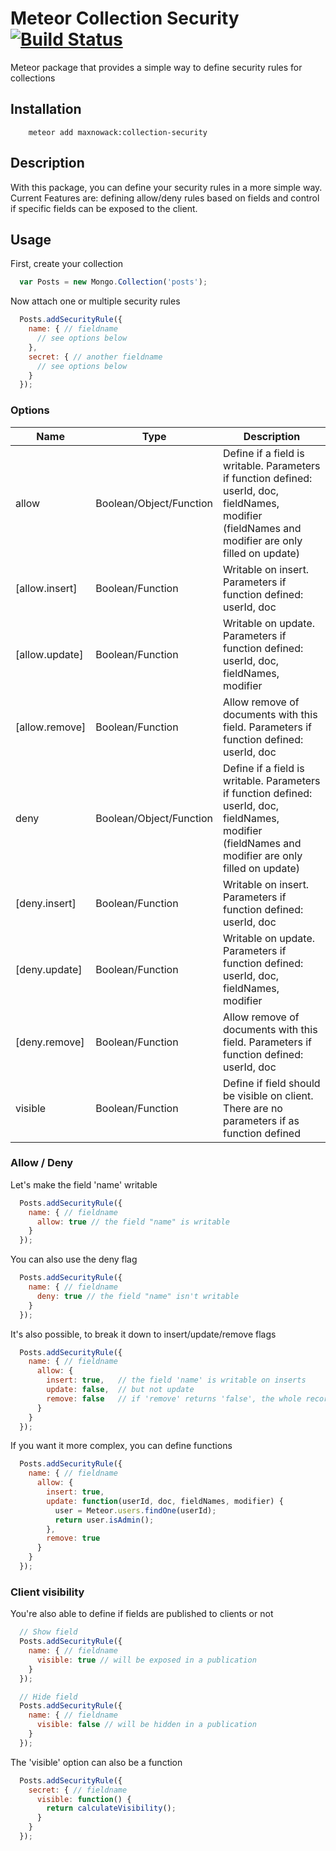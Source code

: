 # Meteor Collection Security [![Build Status](https://travis-ci.org/maxnowack/meteor-collection-security.svg)](https://travis-ci.org/maxnowack/meteor-collection-security)

Meteor package that provides a simple way to define security rules for collections

## Installation

```
    meteor add maxnowack:collection-security
```

## Description

With this package, you can define your security rules in a more simple way.
Current Features are: defining allow/deny rules based on fields and control if specific fields can be exposed to the client.

## Usage

First, create your collection
```javascript
  var Posts = new Mongo.Collection('posts');
```

Now attach one or multiple security rules
```javascript  
  Posts.addSecurityRule({
    name: { // fieldname
      // see options below
    },
    secret: { // another fieldname
      // see options below
    }
  });
```

### Options
|Name|Type|Description|
|----|----|-----------|
|allow|Boolean/Object/Function|Define if a field is writable. Parameters if function defined: userId, doc, fieldNames, modifier (fieldNames and modifier are only filled on update)|
|[allow.insert]|Boolean/Function|Writable on insert. Parameters if function defined: userId, doc|
|[allow.update]|Boolean/Function|Writable on update. Parameters if function defined: userId, doc, fieldNames, modifier|
|[allow.remove]|Boolean/Function|Allow remove of documents with this field. Parameters if function defined: userId, doc|
|deny|Boolean/Object/Function|Define if a field is writable. Parameters if function defined: userId, doc, fieldNames, modifier (fieldNames and modifier are only filled on update)|
|[deny.insert]|Boolean/Function|Writable on insert. Parameters if function defined: userId, doc|
|[deny.update]|Boolean/Function|Writable on update. Parameters if function defined: userId, doc, fieldNames, modifier|
|[deny.remove]|Boolean/Function|Allow remove of documents with this field. Parameters if function defined: userId, doc|
|visible|Boolean/Function|Define if field should be visible on client. There are no parameters if as function defined|

### Allow / Deny

Let's make the field 'name' writable
```javascript  
  Posts.addSecurityRule({
    name: { // fieldname
      allow: true // the field "name" is writable
    }
  });
```

You can also use the deny flag
```javascript  
  Posts.addSecurityRule({
    name: { // fieldname
      deny: true // the field "name" isn't writable
    }
  });
```

It's also possible, to break it down to insert/update/remove flags
```javascript  
  Posts.addSecurityRule({
    name: { // fieldname
      allow: {
        insert: true,   // the field 'name' is writable on inserts
        update: false,  // but not update
        remove: false   // if 'remove' returns 'false', the whole record cannot be deleted if the field is filled
      }
    }
  });
```


If you want it more complex, you can define functions
```javascript  
  Posts.addSecurityRule({
    name: { // fieldname
      allow: {
        insert: true,
        update: function(userId, doc, fieldNames, modifier) {
          user = Meteor.users.findOne(userId);
          return user.isAdmin();
        },
        remove: true
      }
    }
  });
```

### Client visibility

You're also able to define if fields are published to clients or not
```javascript  
  // Show field
  Posts.addSecurityRule({
    name: { // fieldname
      visible: true // will be exposed in a publication
    }
  });

  // Hide field
  Posts.addSecurityRule({
    name: { // fieldname
      visible: false // will be hidden in a publication
    }
  });
```

The 'visible' option can also be a function
```javascript  
  Posts.addSecurityRule({
    secret: { // fieldname
      visible: function() {
        return calculateVisibility();
      }
    }
  });
```
